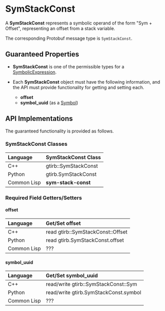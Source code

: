 SymStackConst
====================

A **SymStackConst** represents a symbolic operand of the form "Sym +
Offset", representing an offset from a stack variable.

The corresponding Protobuf message type is `SymStackConst`.


Guaranteed Properties
---------------------

- **SymStackConst** is one of the permissible types for a
  [SymbolicExpression](SymbolicExpression.md).


- Each **SymStackConst** object must have the following information,
  and the API must provide functionality for getting and setting each.
  - **offset**
  - **symbol_uuid** (as a [Symbol](Symbol.md))



API Implementations
--------------------

The guaranteed functionality is provided as follows.

### SymStackConst Classes

| Language    | SymStackConst Class  |
|:------------|:---------------------|
| C++         | gtirb::SymStackConst |
| Python      | gtirb.SymStackConst  |
| Common Lisp | **sym-stack-const**  |



### Required Field Getters/Setters

#### offset

| Language    | Get/Set offset                    |
|:------------|:----------------------------------|
| C++         | read gtirb::SymStackConst::Offset |
| Python      | read gtirb.SymStackConst.offset   |
| Common Lisp | ???                               |




#### symbol_uuid

| Language    | Get/Set symbol_uuid                   |
|:------------|:--------------------------------------|
| C++         | read/write gtirb::SymStackConst::Sym  |
| Python      | read/write gtirb.SymStackConst.symbol |
| Common Lisp | ???                                   |
